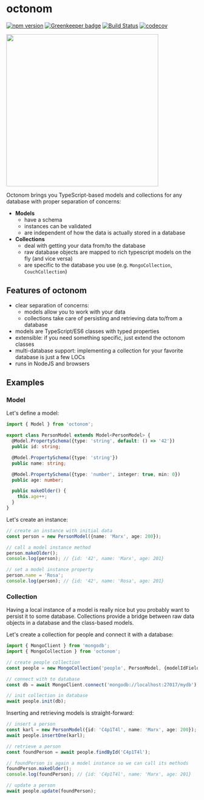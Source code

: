 # octonom

[![npm version](https://badge.fury.io/js/octonom.svg)](https://badge.fury.io/js/octonom)
[![Greenkeeper badge](https://badges.greenkeeper.io/paperhive/octonom.svg)](https://greenkeeper.io/)
[![Build Status](https://travis-ci.org/paperhive/octonom.svg?branch=master)](https://travis-ci.org/paperhive/octonom)
[![codecov](https://codecov.io/gh/paperhive/octonom/branch/master/graph/badge.svg)](https://codecov.io/gh/paperhive/octonom)

<img src="https://paperhive.github.io/octonom/octonom.svg" width="400"></img>

Octonom brings you TypeScript-based models and collections for any database with proper separation of concerns:

* **Models**
  * have a schema
  * instances can be validated
  * are independent of how the data is actually stored in a database
* **Collections**
  * deal with getting your data from/to the database
  * raw database objects are mapped to rich typescript models on the fly (and vice versa)
  * are specific to the database you use (e.g. `MongoCollection`, `CouchCollection`)

## Features of octonom

* clear separation of concerns:
  * models allow you to work with your data
  * collections take care of persisting and retrieving data to/from a database
* models are TypeScript/ES6 classes with typed properties
* extensible: if you need something specific, just extend the octonom classes
* multi-database support: implementing a collection for your favorite database is just a few LOCs
* runs in NodeJS and browsers

## Examples

### Model

Let's define a model:

```typescript
import { Model } from 'octonom';

export class PersonModel extends Model<PersonModel> {
  @Model.PropertySchema({type: 'string', default: () => '42'})
  public id: string;

  @Model.PropertySchema({type: 'string'})
  public name: string;

  @Model.PropertySchema({type: 'number', integer: true, min: 0})
  public age: number;

  public makeOlder() {
    this.age++;
  }
}
```

Let's create an instance:

```typescript
// create an instance with initial data
const person = new PersonModel({name: 'Marx', age: 200});

// call a model instance method
person.makeOlder();
console.log(person); // {id: '42', name: 'Marx', age: 201}

// set a model instance property
person.name = 'Rosa';
console.log(person); // {id: '42', name: 'Rosa', age: 201}
```

### Collection

Having a local instance of a model is really nice but you probably want to persist it to some database. Collections provide a bridge between raw data objects in a database and the class-based models.

Let's create a collection for people and connect it with a database:

```typescript
import { MongoClient } from 'mongodb';
import { MongoCollection } from 'octonom';

// create people collection
const people = new MongoCollection('people', PersonModel, {modelIdField: 'id'});

// connect with to database
const db = await MongoClient.connect('mongodb://localhost:27017/mydb');

// init collection in database
await people.init(db);
```

Inserting and retrieving models is straight-forward:

```typescript
// insert a person
const karl = new PersonModel({id: 'C4p1T4l', name: 'Marx', age: 200});
await people.insertOne(karl);

// retrieve a person
const foundPerson = await people.findById('C4p1T4l');

// foundPerson is again a model instance so we can call its methods
foundPerson.makeOlder();
console.log(foundPerson); // {id: 'C4p1T4l', name: 'Marx', age: 201}

// update a person
await people.update(foundPerson);
```
